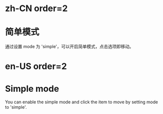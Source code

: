 # zh-CN order=2

# 简单模式

通过设置 mode 为 'simple'，可以开启简单模式，点击选项即移动。

# en-US order=2

# Simple mode

You can enable the simple mode and click the item to move by setting mode to 'simple'.
